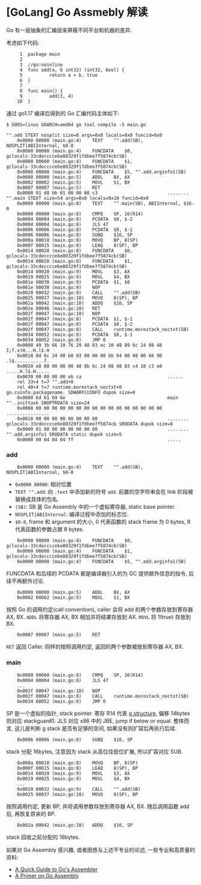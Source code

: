 # [GoLang] Go Assmebly 解读

Go 有一层抽象的汇编层来屏蔽不同平台和机器的差异.

考虑如下代码:
```
     1  package main
     2
     3  //go:noinline
     4  func add(a, b int32) (int32, bool) {
     5          return a + b, true
     6  }
     7
     8  func main() {
     9          add(3, 4)
    10  }
```

通过 go1.17 编译后得到的 Go 汇编代码主体如下:
```
$ GOOS=linux GOARCH=amd64 go tool compile -S main.go

"".add STEXT nosplit size=8 args=0x8 locals=0x0 funcid=0x0
	0x0000 00000 (main.go:4)	TEXT	"".add(SB), NOSPLIT|ABIInternal, $0-8
	0x0000 00000 (main.go:4)	FUNCDATA	$0, gclocals·33cdeccccebe80329f1fdbee7f5874cb(SB)
	0x0000 00000 (main.go:4)	FUNCDATA	$1, gclocals·33cdeccccebe80329f1fdbee7f5874cb(SB)
	0x0000 00000 (main.go:4)	FUNCDATA	$5, "".add.arginfo1(SB)
	0x0000 00000 (main.go:5)	ADDL	BX, AX
	0x0002 00002 (main.go:5)	MOVL	$1, BX
	0x0007 00007 (main.go:5)	RET
	0x0000 01 d8 bb 01 00 00 00 c3                          ........
"".main STEXT size=54 args=0x0 locals=0x10 funcid=0x0
	0x0000 00000 (main.go:8)	TEXT	"".main(SB), ABIInternal, $16-0
	0x0000 00000 (main.go:8)	CMPQ	SP, 16(R14)
	0x0004 00004 (main.go:8)	PCDATA	$0, $-2
	0x0004 00004 (main.go:8)	JLS	47
	0x0006 00006 (main.go:8)	PCDATA	$0, $-1
	0x0006 00006 (main.go:8)	SUBQ	$16, SP
	0x000a 00010 (main.go:8)	MOVQ	BP, 8(SP)
	0x000f 00015 (main.go:8)	LEAQ	8(SP), BP
	0x0014 00020 (main.go:8)	FUNCDATA	$0, gclocals·33cdeccccebe80329f1fdbee7f5874cb(SB)
	0x0014 00020 (main.go:8)	FUNCDATA	$1, gclocals·33cdeccccebe80329f1fdbee7f5874cb(SB)
	0x0014 00020 (main.go:9)	MOVL	$3, AX
	0x0019 00025 (main.go:9)	MOVL	$4, BX
	0x001e 00030 (main.go:9)	PCDATA	$1, $0
	0x001e 00030 (main.go:9)	NOP
	0x0020 00032 (main.go:9)	CALL	"".add(SB)
	0x0025 00037 (main.go:10)	MOVQ	8(SP), BP
	0x002a 00042 (main.go:10)	ADDQ	$16, SP
	0x002e 00046 (main.go:10)	RET
	0x002f 00047 (main.go:10)	NOP
	0x002f 00047 (main.go:8)	PCDATA	$1, $-1
	0x002f 00047 (main.go:8)	PCDATA	$0, $-2
	0x002f 00047 (main.go:8)	CALL	runtime.morestack_noctxt(SB)
	0x0034 00052 (main.go:8)	PCDATA	$0, $-1
	0x0034 00052 (main.go:8)	JMP	0
	0x0000 49 3b 66 10 76 29 48 83 ec 10 48 89 6c 24 08 48  I;f.v)H...H.l$.H
	0x0010 8d 6c 24 08 b8 03 00 00 00 bb 04 00 00 00 66 90  .l$...........f.
	0x0020 e8 00 00 00 00 48 8b 6c 24 08 48 83 c4 10 c3 e8  .....H.l$.H.....
	0x0030 00 00 00 00 eb ca                                ......
	rel 33+4 t=7 "".add+0
	rel 48+4 t=7 runtime.morestack_noctxt+0
go.cuinfo.packagename. SDWARFCUINFO dupok size=0
	0x0000 6d 61 69 6e                                      main
""..inittask SNOPTRDATA size=24
	0x0000 00 00 00 00 00 00 00 00 00 00 00 00 00 00 00 00  ................
	0x0010 00 00 00 00 00 00 00 00                          ........
gclocals·33cdeccccebe80329f1fdbee7f5874cb SRODATA dupok size=8
	0x0000 01 00 00 00 00 00 00 00                          ........
"".add.arginfo1 SRODATA static dupok size=5
	0x0000 00 04 04 04 ff                                   .....
```

### add
```
	0x0000 00000 (main.go:4)	TEXT	"".add(SB), NOSPLIT|ABIInternal, $0-8
```
- `0x0000 00000`: 相对位置
- `TEXT "".add`: 向 `.text` 中添加新的符号 `add`. 前置的空字符串会在 link 阶段被替换成具体的包名.
- `(SB)`: SB 是 Go Assembly 中的一个虚拟寄存器, static base pointer.
- `NOSPLIT|ABIInternal`: 编译过程中添加的标志位.
- `$0-8`, frame 和 argument 的大小, 0 代表函数的 stack frame 为 0 bytes, 8 代表函数的参数占据 8 bytes.

```
	0x0000 00000 (main.go:4)	FUNCDATA	$0, gclocals·33cdeccccebe80329f1fdbee7f5874cb(SB)
	0x0000 00000 (main.go:4)	FUNCDATA	$1, gclocals·33cdeccccebe80329f1fdbee7f5874cb(SB)
	0x0000 00000 (main.go:4)	FUNCDATA	$5, "".add.arginfo1(SB)
```
FUNCDATA 和后续的 PCDATA 都是编译器引入的为 GC 提供额外信息的指令, 后续不再额外讨论.

```
	0x0000 00000 (main.go:5)	ADDL	BX, AX
	0x0002 00002 (main.go:5)	MOVL	$1, BX
```
按照 Go 的调用约定(call convention), caller 会将 add 的两个参数存放到寄存器 AX, BX.
`ADDL` 将寄存器 AX, BX 相加并将结果存放到 AX.
`MOVL` 将 1(true) 存放到 BX.

```
	0x0007 00007 (main.go:5)	RET
```
`RET` 返回 Caller. 同样的按照调用约定, 返回的两个参数被放到寄存器 AX, BX.

### main
```
	0x0000 00000 (main.go:8)	CMPQ	SP, 16(R14)
	0x0004 00004 (main.go:8)	JLS	47
    ...
	0x002f 00047 (main.go:10)	NOP
	0x002f 00047 (main.go:8)	CALL	runtime.morestack_noctxt(SB)
	0x0034 00052 (main.go:8)	JMP	0
```
SP 是一个虚拟的指针, stack pointer.
寄存 R14 代表 [g structure](https://github.com/golang/go/blob/go1.17.13/src/runtime/runtime2.go#L405),
偏移 14bytes 则对应 stackguard0.
JLS 对应 x86 中的 JBE, jump if below or equal.
整体而言, 这儿是判断 g stack 是否有足够的空间, 如果没有则扩容后再执行后续.

```
	0x0006 00006 (main.go:8)	SUBQ	$16, SP
```
stack 分配 16bytes, 注意因为 stack 从高位往低位扩展, 所以扩容对应 SUB.

```
	0x000a 00010 (main.go:8)	MOVQ	BP, 8(SP)
	0x000f 00015 (main.go:8)	LEAQ	8(SP), BP
	0x0014 00020 (main.go:9)	MOVL	$3, AX
	0x0019 00025 (main.go:9)	MOVL	$4, BX
    ...
	0x0020 00032 (main.go:9)	CALL	"".add(SB)
	0x0025 00037 (main.go:10)	MOVQ	8(SP), BP
```
按照调用约定, 更新 BP, 并将调用参数存放到寄存器 AX, BX.
随后调用函数 add 后, 再恢复原来的 BP.

```
	0x002a 00042 (main.go:10)	ADDQ	$16, SP
```
stack 回收之前分配的 16bytes.

如果对 Go Assembly 感兴趣, 或者困惑与上述不专业的论述, 一些专业和高质量的资料:
- [A Quick Guide to Go's Assembler](https://go.dev/doc/asm)
- [A Primer on Go Assembly](https://github.com/teh-cmc/go-internals/blob/master/chapter1_assembly_primer/README.md)
